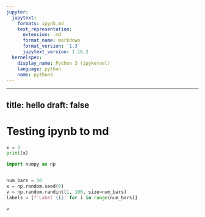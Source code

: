 ```yaml
---
jupyter:
  jupytext:
    formats: ipynb,md
    text_representation:
      extension: .md
      format_name: markdown
      format_version: '1.3'
      jupytext_version: 1.16.2
  kernelspec:
    display_name: Python 3 (ipykernel)
    language: python
    name: python3
---
```


---
title: hello
draft: false
---


# Testing ipynb to md

```python
x = 2
print(x)
```

```python
import numpy as np


num_bars = 10
x = np.random.seed(0)
v = np.random.randint(1, 100, size=num_bars)
labels = [f'Label {i}' for i in range(num_bars)]

v

```
